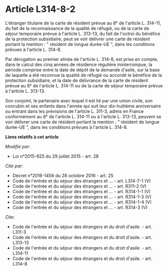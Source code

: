 # Article L314-8-2

L'étranger titulaire de la carte de résident prévue au 8° de l'article L. 314-11, du fait de la reconnaissance de la qualité
de réfugié, ou de la carte de séjour temporaire prévue à l'article L. 313-13, du fait de l'octroi du bénéfice de la
protection subsidiaire, peut se voir délivrer une carte de résident portant la mention : " résident de longue durée-UE ",
dans les conditions prévues à l'article L. 314-8. 

Par dérogation au premier alinéa de l'article L. 314-8, est prise en compte, dans le calcul des cinq années de résidence
régulière ininterrompue, la période comprise entre la date de dépôt de la demande d'asile, sur la base de laquelle a été
reconnue la qualité de réfugié ou accordé le bénéfice de la protection subsidiaire, et la date de délivrance de la carte de
résident prévue au 8° de l'article L. 314-11 ou de la carte de séjour temporaire prévue à l'article L. 313-13. 

Son conjoint, le partenaire avec lequel il est lié par une union civile, son concubin et ses enfants dans l'année qui suit
leur dix-huitième anniversaire ou entrant dans les prévisions de l'article L. 311-3, admis en France conformément au 8° de
l'article L. 314-11 ou à l'article L. 313-13, peuvent se voir délivrer une carte de résident portant la mention : " résident
de longue durée-UE ", dans les conditions prévues à l'article L. 314-8.

**Liens relatifs à cet article**

_Modifié par_:

  - Loi n°2015-925 du 29 juillet 2015 - art. 28

_Cité par_:

  - Décret n°2016-1456 du 28 octobre 2016 - art. 25
  - Code de l'entrée et du séjour des étrangers et ... - art. L314-7-1 (V)
  - Code de l'entrée et du séjour des étrangers et ... - art. R311-2 (V)
  - Code de l'entrée et du séjour des étrangers et ... - art. R314-1-1 (V)
  - Code de l'entrée et du séjour des étrangers et ... - art. R314-1-3 (V)
  - Code de l'entrée et du séjour des étrangers et ... - art. R314-1-4 (V)
  - Code de l'entrée et du séjour des étrangers et ... - art. R314-3 (V)

_Cite_:

  - Code de l'entrée et du séjour des étrangers et du droit d'asile. - art. L311-3
  - Code de l'entrée et du séjour des étrangers et du droit d'asile. - art. L313-13
  - Code de l'entrée et du séjour des étrangers et du droit d'asile. - art. L314-11
  - Code de l'entrée et du séjour des étrangers et du droit d'asile. - art. L314-8
